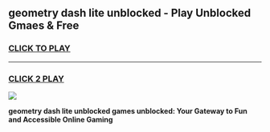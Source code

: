 
## geometry dash lite unblocked - Play Unblocked Gmaes & Free
<h3>
<a href="https://news.freeplayer.one?title=geometry_dash_lite_unblocked&ref=16F">CLICK TO PLAY</a></h3>
<hr>

<h3>
<a href="https://news.freeplayer.one?title=geometry_dash_lite_unblocked&ref=16F">CLICK 2 PLAY</a>
  
</h3>

<a href="https://news.freeplayer.one?title=geometry_dash_lite_unblocked&ref=16F/"><img src="https://clearcache.store/games.png"></a>


**geometry dash lite unblocked games unblocked: Your Gateway to Fun and Accessible Online Gaming**
